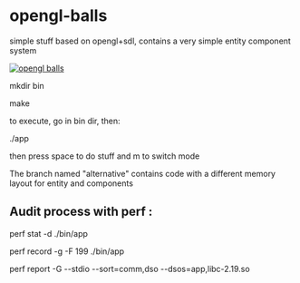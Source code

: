opengl-balls
==========

simple stuff based on opengl+sdl, contains a very simple entity component system

[![opengl balls](http://img.youtube.com/vi/9qFXidEn7So/0.jpg)](http://www.youtube.com/watch?v=9qFXidEn7So)


mkdir bin

make

to execute, go in bin dir, then: 

./app

then press space to do stuff and m to switch mode


The branch named "alternative" contains code with a different memory layout for entity and components

## Audit process with perf :

perf stat -d ./bin/app

perf record -g -F 199 ./bin/app

perf report -G --stdio --sort=comm,dso --dsos=app,libc-2.19.so
